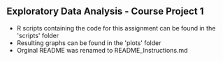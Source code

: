 ## Exploratory Data Analysis - Course Project 1

- R scripts containing the code for this assignment can be found in the 'scripts' folder
- Resulting graphs can be found in the 'plots' folder
- Orginal README was renamed to README_Instructions.md
